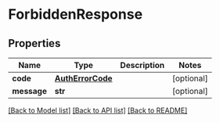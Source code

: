 # ForbiddenResponse


## Properties
Name | Type | Description | Notes
------------ | ------------- | ------------- | -------------
**code** | [**AuthErrorCode**](AuthErrorCode.md) |  | [optional] 
**message** | **str** |  | [optional] 

[[Back to Model list]](../README.md#documentation-for-models) [[Back to API list]](../README.md#documentation-for-api-endpoints) [[Back to README]](../README.md)


